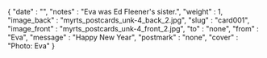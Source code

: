 {
  "date" : "",
  "notes" : "Eva was Ed Fleener's sister.",
  "weight" : 1,
  "image_back" : "myrts_postcards_unk-4_back_2.jpg",
  "slug" : "card001",
  "image_front" : "myrts_postcards_unk-4_front_2.jpg",
  "to" : "none",
  "from" : "Eva",
  "message" : "Happy New Year",
  "postmark" : "none",
  "cover" : "Photo: Eva"
}
